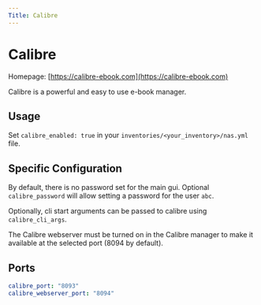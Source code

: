 ```yaml
---
Title: Calibre
---
```

# Calibre

Homepage: [https://calibre-ebook.com](https://calibre-ebook.com)

Calibre is a powerful and easy to use e-book manager.

## Usage

Set `calibre_enabled: true` in your `inventories/<your_inventory>/nas.yml` file.

## Specific Configuration

By default, there is no password set for the main gui. Optional `calibre_password` will allow setting a password for the user `abc`.

Optionally, cli start arguments can be passed to calibre using `calibre_cli_args`.

The Calibre webserver must be turned on in the Calibre manager to make it available at the selected port (8094 by default).

## Ports

```yml
calibre_port: "8093"
calibre_webserver_port: "8094"
```
